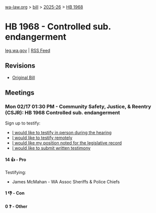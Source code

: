 [wa-law.org](/) > [bill](/bill/) > [2025-26](/bill/2025-26/) > [HB 1968](/bill/2025-26/hb/1968/)

# HB 1968 - Controlled sub. endangerment
[leg.wa.gov](https://app.leg.wa.gov/billsummary?BillNumber=1968&Year=2025&Initiative=false) | [RSS Feed](./rss.xml)

## Revisions
* [Original Bill](1/)

## Meetings
### Mon 02/17 01:30 PM - Community Safety, Justice, & Reentry (CSJR): HB 1968 Controlled sub. endangerment
Sign up to testify:
* [I would like to testify in person during the hearing](https://app.leg.wa.gov/csi/Testifier/Add?chamber=House&mId=32849&aId=164422&caId=25917&tId=1)
* [I would like to testify remotely](https://app.leg.wa.gov/csi/Testifier/Add?chamber=House&mId=32849&aId=164422&caId=25917&tId=2)
* [I would like my position noted for the legislative record](https://app.leg.wa.gov/csi/Testifier/Add?chamber=House&mId=32849&aId=164422&caId=25917&tId=3)
* [I would like to submit written testimony](https://app.leg.wa.gov/csi/Testifier/Add?chamber=House&mId=32849&aId=164422&caId=25917&tId=4)

#### 14 👍 - Pro
Testifying:
* James McMahan - WA Assoc Sheriffs & Police Chiefs

#### 1 👎 - Con

#### 0 ❓ - Other

